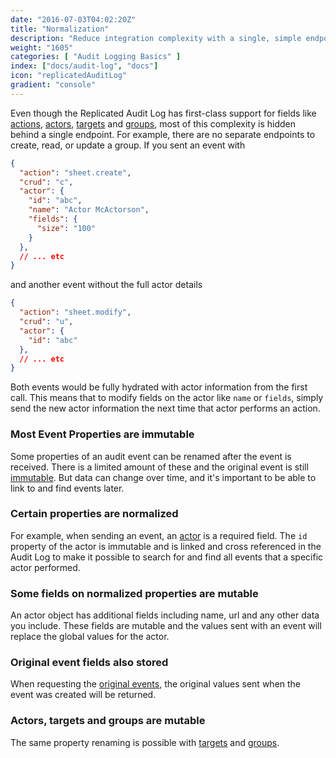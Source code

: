 ```yaml
---
date: "2016-07-03T04:02:20Z"
title: "Normalization"
description: "Reduce integration complexity with a single, simple endpoint"
weight: "1605"
categories: [ "Audit Logging Basics" ]
index: ["docs/audit-log", "docs"]
icon: "replicatedAuditLog"
gradient: "console"
---
```



Even though the Replicated Audit Log has first-class support for fields like [actions](../event-model), [actors](../event-model), [targets](../event-model) and [groups](../segments), most of this complexity is hidden behind a single endpoint. For example, there are no separate endpoints to create, read, or update a group. If you sent an event with

```json
{
  "action": "sheet.create",
  "crud": "c",
  "actor": {
    "id": "abc",
    "name": "Actor McActorson",
    "fields": {
      "size": "100"
    }
  },
  // ... etc
}
```

and another event without the full actor details

```json
{
  "action": "sheet.modify",
  "crud": "u",
  "actor": {
    "id": "abc"
  },
  // ... etc
}
```

Both events would be fully hydrated with actor information from the first call. This means that to modify fields on the actor like `name` or `fields`, simply send the new actor information the next time that actor performs an action.



### Most Event Properties are immutable

Some properties of an audit event can be renamed after the event is received. There is a limited amount of these and the original event is still [immutable](/docs/audit-log/how-to/immutable/). But data can change over time, and it's important to be able to link to and find events later.

### Certain properties are normalized

For example, when sending an event, an [actor](/docs/audit-log/how-to/event-model/) is a required field. The `id` property of the actor is immutable and is linked and cross referenced in the Audit Log to make it possible to search for and find all events that a specific actor performed.

### Some fields on normalized properties are mutable

An actor object has additional fields including name, url and any other data you include. These fields are mutable and the values sent with an event will replace the global values for the actor.

### Original event fields also stored

When requesting the [original events](/docs/audit-log/architecture/immutability-guarantee/#future-verification-of-immutability), the original values sent when the event was created will be returned.

### Actors, targets and groups are mutable

The same property renaming is possible with [targets](/docs/audit-log/how-to/event-model/) and [groups](/docs/audit-log/how-to/segments#group).


